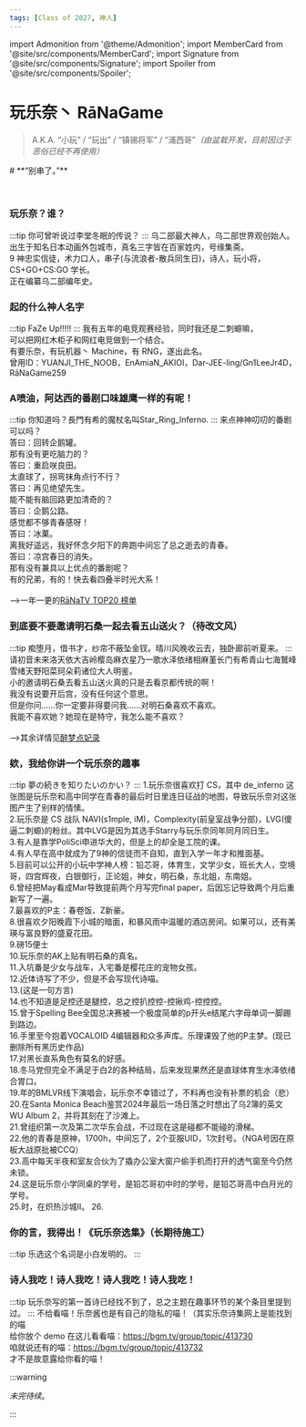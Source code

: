 ```yaml
---
tags: [Class of 2027, 神人]
---
```


import Admonition from '@theme/Admonition';
import MemberCard from '@site/src/components/MemberCard';
import Signature from '@site/src/components/Signature';
import Spoiler from '@site/src/components/Spoiler';

# 玩乐奈丶 RāNaGame

> A.K.A. “小玩” / “玩出” / “镇锡将军” / “浦西哥”_（由<Spoiler>盆栽</Spoiler>开发，目前因过于恶俗已经不再使用）_

<Admonition type="tip" icon="⛵" title="进条目啥都别说，先一起说：">
# **“别串了。”**
</Admonition>

<MemberCard
  name="玩乐奈丶RāNaGame"
  subtitle="词条主角"
  avatar="https://lain.bgm.tv/pic/user/c/000/76/99/769910.jpg"
  link="https://bgm.tv/user/darjeeling39_ak"
/>

<br />

### 玩乐奈？谁？
:::tip 
你可曾听说过李堂冬眠的传说？
:::
乌二部最大神人，乌二部世界观创始人。\
出生于知名日本动画外包城市，真名三字皆在百家姓内，号缘集斋。\
9 神忠实信徒，术力口人，串子(与流浪者-散兵同生日)，诗人，玩小将，CS+GO+CS:GO 学长。\
正在编纂乌二部编年史。

### 起的什么神人名字
:::tip 
FaZe Up!!!!!
:::
我有五年的电竞观赛经验，同时我还是二刺螈嘛，\
可以把网红木柜子和网红电竞做到一个结合。\
有要乐奈，有玩机器丶 Machine，有 RNG，遂出此名。\
曾用ID：YUANJI_THE_NOOB，EnAmiaN_AKIOI，Dar-JEE-ling/Gn1LeeJr4D，RāNaGame259

### A喷油，阿达西的番剧口味雄鹰一样的有呢！
:::tip 
你知道吗？長門有希的魔杖名叫Star_Ring_Inferno.
:::
来点神神叨叨的番剧可以吗？\
答曰：回转企鹅罐。\
那有没有更吃脑力的？\
答曰：重启咲良田。\
太直球了，拐弯抹角点行不行？\
答曰：再见绝望先生。\
能不能有脑回路更加清奇的？\
答曰：企鹅公路。\
感觉都不够青春感呀！\
答曰：冰菓。\
离我好遥远，我好怀念夕阳下的奔跑中间忘了总之逝去的青春。\
答曰：凉宫春日的消失。\
那有没有兼具以上优点的番剧呢？\
有的兄弟，有的！快去看四叠半时光大系！\
\
-->一年一更的[RāNaTV TOP20 榜单](https://bgm.tv/index/61383)

### 到底要不要邀请明石桑一起去看五山送火？（待改文风）
:::tip 
痴堕月，借书才，纱帘不蔽坠金钗。晴川风晚收云去，独卧廊前听夏来。
:::
请初音未来洛天依大吉岭樱岛麻衣星乃一歌水泽依绪相麻堇长门有希青山七海鷲峰雪绪天野阳菜珂朵莉诸位大人明鉴。\
小的邀请明石桑去看五山送火真的只是去看京都传统的啊！\
我没有说要开后宫，没有任何这个意思。\
但是你问……你一定要非得要问我……对明石桑喜欢不喜欢。\
我能不喜欢她？她现在是特守，我怎么能不喜欢？\
\
-->其余详情见[醉梦点妃录](https://bgm.tv/index/64721)

### 欸，我给你讲一个玩乐奈的趣事
:::tip 
夢の続きを知りたいのかい？
:::
1.玩乐奈很喜欢打 CS，其中 de_inferno 这张图是玩乐奈和高中同学在青春的最后时日里连日征战的地图，导致玩乐奈对这张图产生了别样的情愫。\
2.玩乐奈是 CS 战队 NAVI(s1mple, iM)，Complexity(前皇室战争分部)，LVG(傻逼二刺螈)的粉丝。其中LVG是因为其选手Starry与玩乐奈同年同月同日生。\
3.有人是靠学PoliSci申进华大的，但是上的却全是工院的课。\
4.有人早在高中就成为了9神的信徒而不自知，直到入学一年才和推面基。\
5.目前可以公开的小玩中学神人榜：铅芯哥，体育生，文学少女，班长大人，空境哥，四宫辉夜，白银御行，正论姐，神女，明石桑，东北姐，东南姐。\
6.曾经把May看成Mar导致提前两个月写完final paper，后因忘记导致两个月后重新写了一遍。\
7.最喜欢的P主：春卷饭、Z新豪。\
8.很喜欢夕阳晚霞下小城的暗面，和暴风雨中温暖的酒店房间。如果可以，还有美瑛与富良野的盛夏花田。\
9.磅15便士\
10.玩乐奈的AK上贴有明石桑的真名。\
11.入坑番是少女与战车，入宅番是樱花庄的宠物女孩。\
12.近体诗写了不少，但是不会写现代诗喵。\
13.(这是一句方言)\
14.也不知道是足控还是腿控，总之控扒控控-控揪鸡-控控控。\
15.曾于Spelling Bee全国总决赛被一个极度简单的p开头e结尾六字母单词一脚踢到路边。\
16.手里至今抱着VOCALOID 4编辑器和众多声库。乐理课毁了他的P主梦。(现已删除所有黑历史作品)\
17.对黑长直系角色有莫名的好感。\
18.冬马党但完全不满足于白2的各种结局，后来发现果然还是直球体育生水泽依绪合胃口。\
19.年的BMLVR线下演唱会，玩乐奈不幸错过了，不料再也没有补票的机会（悲）\
20.在Santa Monica Beach鉴赏2024年最后一场日落之时想出了乌2簿的英文WU Album 2，并将其刻在了沙滩上。\
21.曾组织第一次及第二次华东会战，不过现在这是碰都不能碰的滑梯。\
22.他的青春是原神，1700h，中间忘了，2个亚服UID，1次封号。（NGA号因在原板大战原批被CCQ）\
23.高中每天半夜和室友合伙为了撬办公室大窗户偷手机而打开的透气窗至今仍然未锁。\
24.这是玩乐奈小学同桌的学号，是铅芯哥初中时的学号，是铅芯哥高中白月光的学号。\
25.时，在炽热沙城II。
26.

### 你的言，我得出！《玩乐奈选集》（长期待施工）
:::tip 
乐选这个名词是小白发明的。
:::

### 诗人我吃！诗人我吃！诗人我吃！诗人我吃！
:::tip 
玩乐奈写的第一首诗已经找不到了，总之主题在趣事环节的某个条目里提到过。
:::
不给看喵！乐奈酱也是有自己的隐私的喵！（其实乐奈诗集网上是能找到的喵\
给你放个 demo 在这儿看看喵：https://bgm.tv/group/topic/413730 \
咱就说还有的喵：https://bgm.tv/group/topic/413732 \
才不是故意露给你看的喵！

:::warning

_未完待续_。

:::
